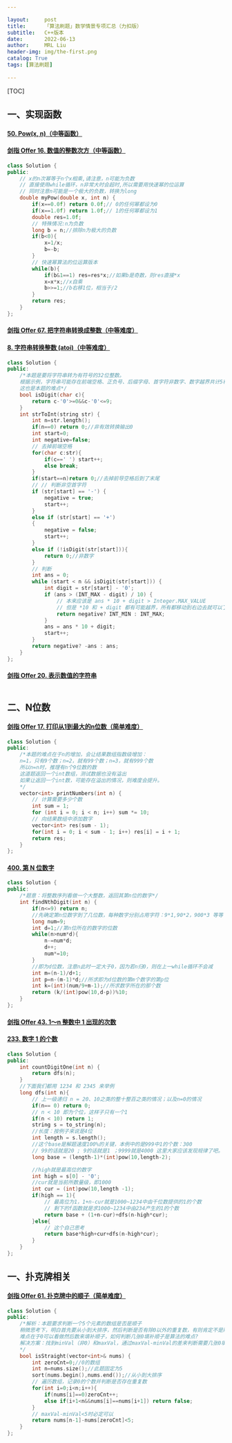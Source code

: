 ```yaml
---

layout:     post
title:      「算法刷题」数学情景专项汇总（力扣版）
subtitle:   C++版本
date:       2022-06-13
author:     MRL Liu
header-img: img/the-first.png
catalog: True
tags: [算法刷题]
   
---
```


[TOC]

##  一、实现函数

#### [50. Pow(x, n)（中等函数）](https://leetcode-cn.com/problems/powx-n/)

#### [剑指 Offer 16. 数值的整数次方（中等函数）](https://leetcode-cn.com/problems/shu-zhi-de-zheng-shu-ci-fang-lcof/)

```c++
class Solution {
public:
    // x的n次幂等于n个x相乘,请注意，n可能为负数
    // 直接使用while循环，n非常大时会超时,所以需要用快速幂的位运算
    // 同时注意n可能是一个极大的负数，转换为long
    double myPow(double x, int n) {
        if(x==0.0f) return 0.0f;// 0的任何幂都设为0
        if(x==1.0f) return 1.0f;// 1的任何幂都设为1
        double res=1.0f;
        // 特殊情况:n为负数
        long b = n;//排除n为极大的负数
        if(b<0){
            x=1/x;
            b=-b;
        }
        // 快速幂算法的位运算版本
        while(b){
            if(b&1==1) res=res*x;//如果b是奇数，则res直接*x
            x=x*x;//x自乘
            b>>=1;//b右移1位，相当于/2
        }
        return res;
    }
};
```

#### [剑指 Offer 67. 把字符串转换成整数（中等难度）](https://leetcode-cn.com/problems/ba-zi-fu-chuan-zhuan-huan-cheng-zheng-shu-lcof/)

#### [8. 字符串转换整数 (atoi)（中等难度）](https://leetcode-cn.com/problems/string-to-integer-atoi/)

```C++
class Solution {
public:
    /*本题是要将字符串转为有符号的32位整数。
    根据示例，字符串可能存在前端空格、正负号、后缀字母、首字符非数字、数字越界共计5种情况，
    这也是本题的难点*/
    bool isDigit(char c){
        return c-'0'>=0&&c-'0'<=9;
    }
    int strToInt(string str) {
        int n=str.length();
        if(n==0) return 0;//非有效转换输出0
        int start=0;
        int negative=false;
        // 去掉前端空格
        for(char c:str){
            if(c==' ') start++;
            else break;
        }
        if(start==n)return 0;//去掉前导空格后到了末尾
        // // 判断非空首字符
        if (str[start] == '-') {
            negative = true;
            start++;
        }
        else if (str[start] == '+') 
        {
            negative = false;
            start++;
        }
        else if (!isDigit(str[start])){
            return 0;//非数字
        } 
        // 判断
        int ans = 0;
        while (start < n && isDigit(str[start])) {
            int digit = str[start] - '0';
            if (ans > (INT_MAX - digit) / 10) {
                // 本来应该是 ans * 10 + digit > Integer.MAX_VALUE
                // 但是 *10 和 + digit 都有可能越界，所有都移动到右边去就可以了。
                return negative? INT_MIN : INT_MAX;
            }
            ans = ans * 10 + digit;
            start++;
        }
        return negative? -ans : ans;
    }
};
```

#### [剑指 Offer 20. 表示数值的字符串](https://leetcode.cn/problems/biao-shi-shu-zhi-de-zi-fu-chuan-lcof/)

```C++

```

## 二、N位数

#### [剑指 Offer 17. 打印从1到最大的n位数（简单难度）](https://leetcode-cn.com/problems/da-yin-cong-1dao-zui-da-de-nwei-shu-lcof/)

```c++
class Solution {
public:
    /*本题的难点在于n的增加，会让结果数组指数级增加：
    n=1，只有9个数；n=2，就有99个数；n=3，就有999个数
    所以n=n时，推理有n个9位数的数
    这道题返回一个int数组，测试数据也没有溢出
    如果让返回一个int数，可能存在溢出的情况，则难度会提升。
    */
    vector<int> printNumbers(int n) {
        // 计算需要多少个数
        int sum = 1;
        for (int i = 0; i < n; i++) sum *= 10;
        // 向结果数组中添加数字
        vector<int> res(sum - 1);
        for(int i = 0; i < sum - 1; i++) res[i] = i + 1;
        return res;
    }
};
```

#### [400. 第 N 位数字](https://leetcode.cn/problems/nth-digit/)

```C++
class Solution {
public:
    /*题意：将整数序列看做一个大整数，返回其第n位的数字*/
    int findNthDigit(int n) {
        if(n<=9) return n;
        //先确定第n位数字到了几位数，每种数字分别占用字符：9*1,90*2，900*3 等等
        long num=9;
        int d=1;//第n位所在的数字的位数
        while(n>num*d){
            n-=num*d;
            d++;
            num*=10;
        }
        //即为d位数，注意n此时一定大于0，因为若n归0，则在上一while循环不会减
        int m=(n-1)/d+1;
        int p=n-(m-1)*d;//所求即为d位数的第m个数字的第p位
        int k=(int)(num/9+m-1);//所求数字所在的那个数
        return (k/(int)pow(10,d-p))%10;
    }
};
```

#### [剑指 Offer 43. 1～n 整数中 1 出现的次数](https://leetcode.cn/problems/1nzheng-shu-zhong-1chu-xian-de-ci-shu-lcof/)

#### [233. 数字 1 的个数](https://leetcode.cn/problems/number-of-digit-one/)

```C++
class Solution {
public:
    int countDigitOne(int n) {
        return dfs(n);
    }
    //下面我们都用 1234 和 2345 来举例
    long dfs(int n){
        // 上一级递归 n = 20、10之类的整十整百之类的情况；以及n=0的情况
        if(n== 0) return 0;
        // n < 10 即为个位，这样子只有一个1
        if(n < 10) return 1;
        string s = to_string(n);
        //长度：按例子来说是4位
        int length = s.length();
        //这个base是解题速度100%的关键，本例中的是999中1的个数：300
        // 99的话就是20 ; 9的话就是1 ；9999就是4000 这里大家应该发现规律了吧。
        long base = (length-1)*(int)pow(10,length-2);

        //high就是最高位的数字
        int high = s[0] - '0';
        //cur就是当前所数量级，即1000
        int cur = (int)pow(10,length -1);
        if(high == 1){
            // 最高位为1，1+n-cur就是1000~1234中由千位数提供的1的个数
            // 剩下的f函数就是求1000~1234中由234产生的1的个数
            return base + (1+n-cur)+dfs(n-high*cur); 
        }else{
            // 这个自己思考
            return base*high+cur+dfs(n-high*cur);
        }
    }
};
```



## 一、扑克牌相关

#### [剑指 Offer 61. 扑克牌中的顺子（简单难度）](https://leetcode-cn.com/problems/bu-ke-pai-zhong-de-shun-zi-lcof/)

```c++
class Solution {
public:
    /*解析：本题要求判断一个5个元素的数组是否是顺子
    稍微思考下，明白首先要从小到大排序，然后判断是否有除0以外的重复数，有则肯定不是顺子
    难点在于0可以看做然后数来填补顺子，如何判断几张0填补顺子是算法的难点?
    解决方案：找到minVal（非0）和maxVal，通过maxVal-minVal的差来判断需要几张0填补
    */
    bool isStraight(vector<int>& nums) {
        int zeroCnt=0;//0的数组
        int n=nums.size();//此题固定为5
        sort(nums.begin(),nums.end());//从小到大排序
        // 遍历数组，记录0的个数并判断是否存在重复数
        for(int i=0;i<n;i++){
            if(nums[i]==0)zeroCnt++;
            else if(i+1<n&&nums[i]==nums[i+1]) return false;
        }
        // maxVal-minVal<5时必定可以
        return nums[n-1]-nums[zeroCnt]<5;
    }
};
```

